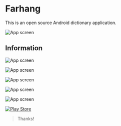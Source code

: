 # Farhang
This is an open source Android dictionary application.

![App screen](https://github.com/boronov/farhang/tree/master/screenshots/desc.png "App screen")

## Information

![App screen](https://github.com/boronov/farhang/tree/master/screenshots/screen1.png "App screen")

![App screen](https://github.com/boronov/farhang/tree/master/screenshots/screen2.png "App screen")

![App screen](https://github.com/boronov/farhang/tree/master/screenshots/screen3.png "App screen")

![App screen](https://github.com/boronov/farhang/tree/master/screenshots/screen4.png "App screen")

![App screen](https://github.com/boronov/farhang/tree/master/screenshots/screen5.png "App screen")

[![Play Store](https://www.google.com/photos/about/static/images/badge_google_play_36dp.svg)](https://play.google.com/store/apps/details?id=tj.boronov.farhang)

> Thanks!